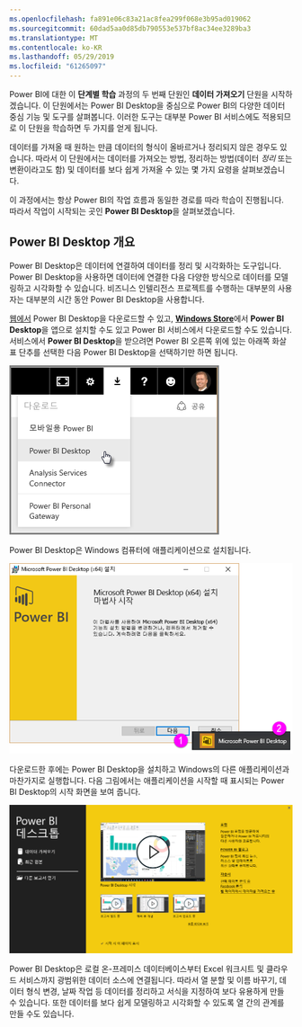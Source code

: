 ```yaml
---
ms.openlocfilehash: fa891e06c83a21ac8fea299f068e3b95ad019062
ms.sourcegitcommit: 60dad5aa0d85db790553e537bf8ac34ee3289ba3
ms.translationtype: MT
ms.contentlocale: ko-KR
ms.lasthandoff: 05/29/2019
ms.locfileid: "61265097"
---
```

Power BI에 대한 이 **단계별 학습** 과정의 두 번째 단원인 **데이터 가져오기** 단원을 시작하겠습니다. 이 단원에서는 Power BI Desktop을 중심으로 Power BI의 다양한 데이터 중심 기능 및 도구를 살펴봅니다. 이러한 도구는 대부분 Power BI 서비스에도 적용되므로 이 단원을 학습하면 두 가지를 얻게 됩니다.

데이터를 가져올 때 원하는 만큼 데이터의 형식이 올바르거나 정리되지 않은 경우도 있습니다.  따라서 이 단원에서는 데이터를 가져오는 방법, 정리하는 방법(데이터 *정리* 또는 변환이라고도 함) 및 데이터를 보다 쉽게 가져올 수 있는 몇 가지 요령을 살펴보겠습니다. 

이 과정에서는 항상 Power BI의 작업 흐름과 동일한 경로를 따라 학습이 진행됩니다. 따라서 작업이 시작되는 곳인 **Power BI Desktop**을 살펴보겠습니다.

## <a name="an-overview-of-power-bi-desktop"></a>Power BI Desktop 개요
Power BI Desktop은 데이터에 연결하여 데이터를 정리 및 시각화하는 도구입니다. Power BI Desktop을 사용하면 데이터에 연결한 다음 다양한 방식으로 데이터를 모델링하고 시각화할 수 있습니다. 비즈니스 인텔리전스 프로젝트를 수행하는 대부분의 사용자는 대부분의 시간 동안 Power BI Desktop을 사용합니다.

[웹에서](http://go.microsoft.com/fwlink/?LinkID=521662) Power BI Desktop을 다운로드할 수 있고, [**Windows Store**](http://aka.ms/pbidesktopstore)에서 **Power BI Desktop**을 앱으로 설치할 수도 있고 Power BI 서비스에서 다운로드할 수도 있습니다. 서비스에서 **Power BI Desktop**을 받으려면 Power BI 오른쪽 위에 있는 아래쪽 화살표 단추를 선택한 다음 Power BI Desktop을 선택하기만 하면 됩니다.

![](media/1-1-overview-of-power-bi-desktop/1-1_1.png)

Power BI Desktop은 Windows 컴퓨터에 애플리케이션으로 설치됩니다.

![](media/1-1-overview-of-power-bi-desktop/1-1_2.png)

다운로드한 후에는 Power BI Desktop을 설치하고 Windows의 다른 애플리케이션과 마찬가지로 실행합니다. 다음 그림에서는 애플리케이션을 시작할 때 표시되는 Power BI Desktop의 시작 화면을 보여 줍니다.

![](media/1-1-overview-of-power-bi-desktop/1-1_3.png)

Power BI Desktop은 로컬 온-프레미스 데이터베이스부터 Excel 워크시트 및 클라우드 서비스까지 광범위한 데이터 소스에 연결됩니다. 따라서 열 분할 및 이름 바꾸기, 데이터 형식 변경, 날짜 작업 등 데이터를 정리하고 서식을 지정하여 보다 유용하게 만들 수 있습니다. 또한 데이터를 보다 쉽게 모델링하고 시각화할 수 있도록 열 간의 관계를 만들 수도 있습니다.

